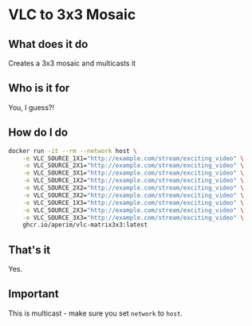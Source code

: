 # VLC to 3x3 Mosaic

## What does it do

Creates a 3x3 mosaic and multicasts it

## Who is it for

You, I guess?!

## How do I do

```bash
docker run -it --rm --network host \
    -e VLC_SOURCE_1X1="http://example.com/stream/exciting_video" \
    -e VLC_SOURCE_2X1="http://example.com/stream/exciting_video" \
    -e VLC_SOURCE_3X1="http://example.com/stream/exciting_video" \
    -e VLC_SOURCE_1X2="http://example.com/stream/exciting_video" \
    -e VLC_SOURCE_2X2="http://example.com/stream/exciting_video" \
    -e VLC_SOURCE_3X2="http://example.com/stream/exciting_video" \
    -e VLC_SOURCE_1X3="http://example.com/stream/exciting_video" \
    -e VLC_SOURCE_2X3="http://example.com/stream/exciting_video" \
    -e VLC_SOURCE_3X3="http://example.com/stream/exciting_video" \
    ghcr.io/aperim/vlc-matrix3x3:latest
```

## That's it

Yes.

## Important

This is multicast - make sure you set `network` to `host`.
